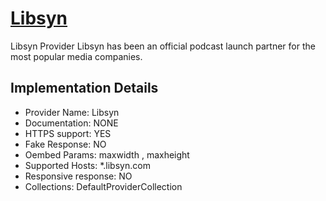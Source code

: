 # [Libsyn](https://libsyn.com)

Libsyn Provider
Libsyn has been an official podcast launch partner for the
most popular media companies.

## Implementation Details

- Provider
Name: Libsyn
- Documentation: NONE
- HTTPS support: YES
- Fake Response: NO
- Oembed Params: maxwidth , maxheight
- Supported Hosts: *.libsyn.com
- Responsive response: NO
- Collections: DefaultProviderCollection


